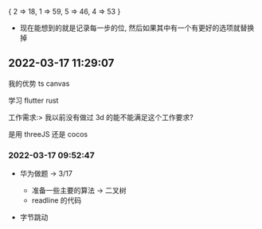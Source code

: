 { 2 => 18, 1 => 59, 5 => 46, 4 => 53 }

- 现在能想到的就是记录每一步的位, 然后如果其中有一个有更好的选项就替换掉

## 2022-03-17 11:29:07

我的优势 ts canvas

学习 flutter rust

工作需求:> 我以前没有做过 3d 的能不能满足这个工作要求?

是用 threeJS 还是 cocos

### 2022-03-17 09:52:47

- 华为做题 -> 3/17

  - 准备一些主要的算法 -> 二叉树
  - readline 的代码

- 字节跳动
